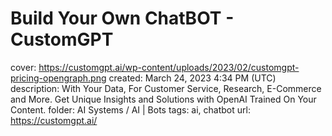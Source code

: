 # Build Your Own ChatBOT - CustomGPT

cover: https://customgpt.ai/wp-content/uploads/2023/02/customgpt-pricing-opengraph.png
created: March 24, 2023 4:34 PM (UTC)
description: With Your Data, For Customer Service, Research, E-Commerce and More. Get Unique Insights and Solutions with OpenAI Trained On Your Content.
folder: AI Systems / AI | Bots
tags: ai, chatbot
url: https://customgpt.ai/